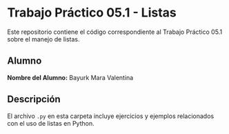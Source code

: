 # Trabajo Práctico 05.1 - Listas

Este repositorio contiene el código correspondiente al Trabajo Práctico 05.1 sobre el manejo de listas.

## Alumno

**Nombre del Alumno:** Bayurk Mara Valentina

## Descripción

El archivo `.py` en esta carpeta incluye ejercicios y ejemplos relacionados con el uso de listas en Python. 